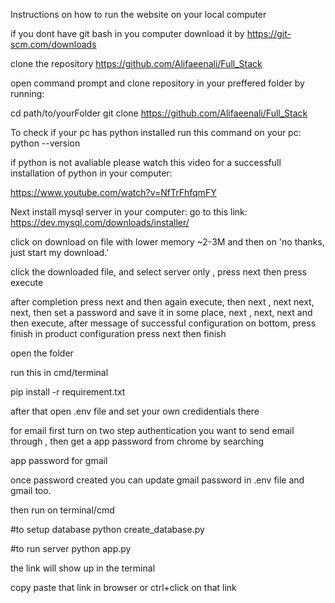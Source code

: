 Instructions on how to run the website on your local computer

if you dont have git bash in you computer download it by
https://git-scm.com/downloads


clone the repository https://github.com/Alifaeenali/Full_Stack

open command prompt and clone repository in your preffered folder by running: 

cd path/to/yourFolder
git clone https://github.com/Alifaeenali/Full_Stack

To check if your pc has python installed run this command on your pc: 
python --version

if python is not avaliable please watch this video for a successfull installation of python in your computer: 

https://www.youtube.com/watch?v=NfTrFhfqmFY

Next install mysql server in your computer:
go to this link: 
https://dev.mysql.com/downloads/installer/

click on download on file with lower memory ~2-3M and then on 'no thanks, just start my download.'

click the downloaded file, and select server only , press next then press execute

after completion press next and then again execute, then next , next next, next, then set a password and save it in some place, next , next, next and then execute, 
after message of successful configuration on bottom, press finish
in product configuration press next then finish

open the folder 

run this in cmd/terminal

pip install -r requirement.txt

after that open .env file and set your own credidentials there

for email first turn on two step authentication you want to send email through , then get a app password from chrome by searching

app password for gmail

once password created you can update gmail password in .env file and gmail too. 

then run on terminal/cmd

#to setup database
python create_database.py

#to run server
python app.py

the link will show up in the terminal

copy paste that link in browser or ctrl+click on that link